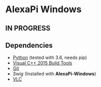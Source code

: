 # AlexaPi Windows 

## IN PROGRESS

## Dependencies

* [Python](https://www.python.org/downloads/windows/) (tested with 3.6, needs pip)
* [Visual C++ 2015 Build Tools](http://landinghub.visualstudio.com/visual-cpp-build-tools)
* [Git](https://git-scm.com/download/win)
* _Swig_ (Installed with **AlexaPi-Windows**)
* [VLC](http://www.videolan.org/vlc/download-windows.html)
